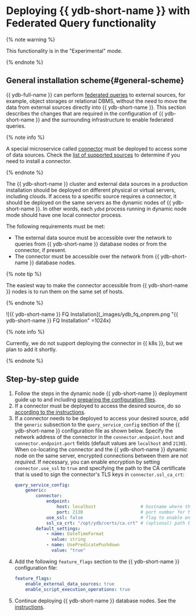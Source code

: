 # Deploying {{ ydb-short-name }} with Federated Query functionality

{% note warning %}

This functionality is in the "Experimental" mode.

{% endnote %}

## General installation scheme{#general-scheme}

{{ ydb-full-name }} can perform [federated queries](../../concepts/federated_query/index.md) to external sources, for example, object storages or relational DBMS, without the need to move the data from external sources directly into {{ ydb-short-name }}. This section describes the changes that are required in the configuration of {{ ydb-short-name }} and the surrounding infrastructure to enable federated queries.

{% note info %}

A special microservice called [connector](../../concepts/federated_query/architecture.md#connectors) must be deployed to access some of data sources. Check the [list of supported sources](../../concepts/federated_query/architecture.md#supported-datasources) to determine if you need to install a connector.

{% endnote %}

The {{ ydb-short-name }} cluster and external data sources in a production installation should be deployed on different physical or virtual servers, including clouds. If access to a specific source requires a connector, it should be deployed on the same servers as the dynamic nodes of {{ ydb-short-name }}. In other words, each `ydbd` process running in dynamic node mode should have one local connector process.

The following requirements must be met:
* The external data source must be accessible over the network to queries from {{ ydb-short-name }} database nodes or from the connector, if present.
* The connector must be accessible over the network from {{ ydb-short-name }} database nodes.
  
 {% note tip %}
  
 The easiest way to make the connector accessible from {{ ydb-short-name }} nodes is to run them on the same set of hosts.
  
 {% endnote %}

![{{ ydb-short-name }} FQ Installation](_images/ydb_fq_onprem.png "{{ ydb-short-name }} FQ Installation" =1024x)

{% note info %}

Currently, we do not support deploying the connector in {{ k8s }}, but we plan to add it shortly.

{% endnote %}

## Step-by-step guide

1. Follow the steps in the dynamic node {{ ydb-short-name }} deployment guide up to and including [preparing the configuration files](./deploy-ydb-on-premises.md#config).
2. If a connector must be deployed to access the desired source, do so [according to the instructions](./connector.md).
3. If a connector needs to be deployed to access your desired source, add the `generic` subsection to the `query_service_config` section of the {{ ydb-short-name }} configuration file as shown below. Specify the network address of the connector in the `connector.endpoint.host` and `connector.endpoint.port` fields (default values are `localhost` and `2130`). When co-locating the connector and the {{ ydb-short-name }} dynamic node on the same server, encrypted connections between them are *not required*. If necessary, you can enable encryption by setting `connector.use_ssl` to `true` and specifying the path to the CA certificate that is used to sign the connector's TLS keys in `connector.ssl_ca_crt`:
    ```yaml
    query_service_config:
        generic:
            connector:
                endpoint:
                    host: localhost                 # hostname where the connector is deployed
                    port: 2130                      # port number for the connector's listening socket
                use_ssl: false                      # flag to enable encrypted connections
                ssl_ca_crt: "/opt/ydb/certs/ca.crt" # (optional) path to the CA certificate
            default_settings:
                - name: DateTimeFormat
                  value: string
                - name: UsePredicatePushdown
                  value: "true"
    ```
4. Add the following `feature_flags` section to the {{ ydb-short-name }} configuration file:
    ```yaml
    feature_flags:
        enable_external_data_sources: true
        enable_script_execution_operations: true
    ```
5. Continue deploying {{ ydb-short-name }} database nodes. See the [instructions](./deploy-ydb-on-premises.md).
